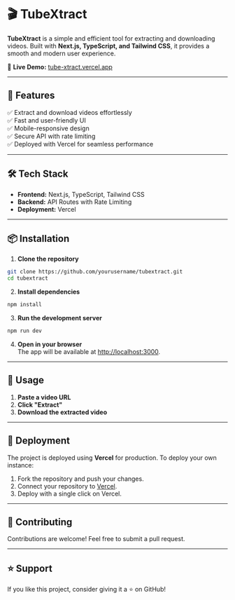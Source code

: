 # 🎬 TubeXtract  

**TubeXtract** is a simple and efficient tool for extracting and downloading videos. Built with **Next.js, TypeScript, and Tailwind CSS**, it provides a smooth and modern user experience.  

🔗 **Live Demo:** [tube-xtract.vercel.app](https://tube-xtract.vercel.app)  

---

## 🚀 Features  
✅ Extract and download videos effortlessly  
✅ Fast and user-friendly UI  
✅ Mobile-responsive design  
✅ Secure API with rate limiting  
✅ Deployed with Vercel for seamless performance  

---

## 🛠️ Tech Stack  
- **Frontend:** Next.js, TypeScript, Tailwind CSS  
- **Backend:** API Routes with Rate Limiting  
- **Deployment:** Vercel  

---

## 📦 Installation  

1. **Clone the repository**  
```sh
git clone https://github.com/yourusername/tubextract.git
cd tubextract
```

2. **Install dependencies**  
```sh
npm install
```

3. **Run the development server**  
```sh
npm run dev
```

4. **Open in your browser**  
The app will be available at [http://localhost:3000](http://localhost:3000).  

---

## 📌 Usage  

1. **Paste a video URL**  
2. **Click "Extract"**  
3. **Download the extracted video**  

---

## 🚀 Deployment  
The project is deployed using **Vercel** for production. To deploy your own instance:  

1. Fork the repository and push your changes.  
2. Connect your repository to [Vercel](https://vercel.com/).  
3. Deploy with a single click on Vercel.  

---

## 🤝 Contributing  
Contributions are welcome! Feel free to submit a pull request.  

---

## ⭐ Support  
If you like this project, consider giving it a ⭐ on GitHub!  

